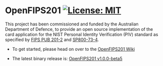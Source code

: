 # OpenFIPS201 [![License: MIT](https://img.shields.io/badge/License-MIT-yellow.svg)](https://opensource.org/licenses/MIT)

This project has been commissioned and funded by the Australian Department of Defence, to provide an open source implementation of the card application for the NIST Personal Identity Verification (PIV) standard as specified by [FIPS PUB 201-2](https://en.wikipedia.org/wiki/FIPS_201) and [SP800-73-4](http://nvlpubs.nist.gov/nistpubs/SpecialPublications/NIST.SP.800-73-4.pdf). 

* To get started, please head on over to the [OpenFIPS201 Wiki](https://github.com/makinako/OpenFIPS201/wiki)

* The latest binary release is: [OpenFIPS201 v1.0.0-beta5](https://github.com/makinako/OpenFIPS201/releases/tag/v1.0.0-beta5)
